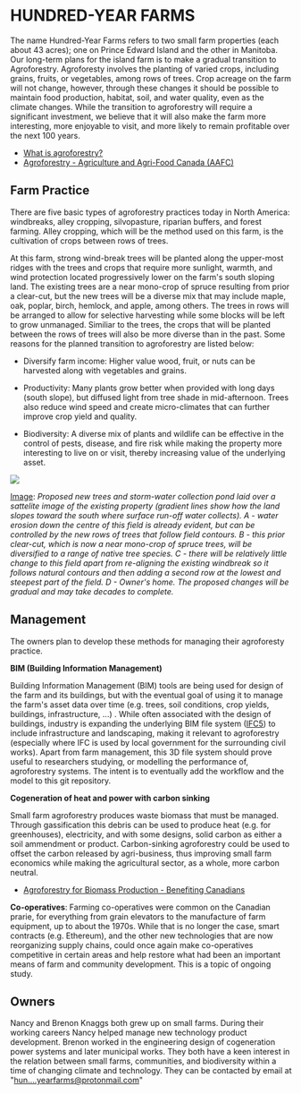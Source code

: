 # HUNDRED-YEAR FARMS

The name Hundred-Year Farms refers to two small farm properties (each about 43 acres); one on Prince Edward Island and the other in Manitoba. Our long-term plans for the island farm is to make a gradual transition to Agroforestry. Agroforesty involves the planting of varied crops, including grains, fruits, or vegetables, among rows of trees. Crop acreage on the farm will not change, however, through these changes it should be possible to maintain food production, habitat, soil, and water quality, even as the climate changes. While the transition to agroforestry will require a significant investment, we believe that it will also make the farm more interesting, more enjoyable to visit, and more likely to remain profitable over the next 100 years.

- [What is agroforestry?](https://www.aftaweb.org/about/what-is-agroforestry.html)
- [Agroforestry - Agriculture and Agri-Food Canada (AAFC)](https://www.agr.gc.ca/eng/agriculture-and-climate/agricultural-practices/agroforestry/?id=1177431400694)

## Farm Practice

There are five basic types of agroforestry practices today in North America: windbreaks, alley cropping, silvopasture, riparian buffers, and forest farming. Alley cropping, which will be the method used on this farm, is the cultivation of crops between rows of trees.

At this farm, strong wind-break trees will be planted along the upper-most ridges with the trees and crops that require more sunlight, warmth, and wind protection located progressively lower on the farm's south sloping land. The existing trees are a near mono-crop of spruce resulting from prior a clear-cut, but the new trees will be a diverse mix that may include maple, oak, poplar, birch, hemlock, and apple, among others.  The trees in rows will be arranged to allow for selective harvesting while some blocks will be left to grow unmanaged. Similiar to the trees, the crops that will be planted between the rows of trees will also be more diverse than in the past.  Some reasons for the planned transition to agroforestry are listed below:

- Diversify farm income: Higher value wood, fruit, or nuts can be harvested along with vegetables and grains.
  
- Productivity: Many plants grow better when provided with long days (south slope), but diffused light from tree shade in mid-afternoon. Trees also reduce wind speed and create micro-climates that can further improve crop yield and quality.
  
- Biodiversity: A diverse mix of plants and wildlife can be effective in the control of pests, disease, and fire risk while making the property more interesting to live on or visit, thereby increasing value of the underlying asset. 

<img src="https://github.com/hundredyearfarms/HYF/blob/main/IFCSite-FarmProposedTrees.png"/>

<u>Image</u>: *Proposed new trees and storm-water collection pond laid over a sattelite image of the existing property (gradient lines show how the land slopes toward the south where surface run-off water collects). A - water erosion down the centre of this field is already evident, but can be controlled by the new rows of trees that follow field contours. B - this prior clear-cut, which is now a near mono-crop of spruce trees, will be diversified to a range of native tree species. C - there will be relatively little change to this field apart from re-aligning the existing windbreak so it follows natural contours and then adding a second row at the lowest and steepest part of the field. D - Owner's home.  The proposed changes will be gradual and may take decades to complete.*

## Management

The owners plan to develop these methods for managing their agroforesty practice.

**BIM (Building Information Management)**

Building Information Management (BIM) tools are being used for design of the farm and its buildings, but with the eventual goal of using it to manage the farm's asset data over time (e.g. trees, soil conditions, crop yields, buildings, infrastructure, ...) . While often associated with the design of buildings, industry is expanding the underlying BIM file system ([IFC5](https://www.buildingsmart.org/ifc-for-site-landscape-and-urban-planning-call-for-participation/)) to include infrastructure and landscaping, making it relevant to agroforestry (especially where IFC is used by local government for the surrounding civil works). Apart from farm management, this 3D file system should prove useful to researchers studying, or modelling the performance of, agroforestry systems.  The intent is to eventually add the workflow and the model to this git repository.

**Cogeneration of heat and power with carbon sinking**

Small farm agroforestry produces waste biomass that must be managed. Through gassification this debris can be used to produce heat (e.g. for greenhouses), electricity, and with some designs, solid carbon as either a soil ammendment or product. Carbon-sinking agroforestry could be used to offset the carbon released by agri-business, thus improving small farm economics while making the agricultural sector, as a whole, more carbon neutral.

- [Agroforestry for Biomass Production - Benefiting Canadians](https://www.aftaweb.org/latest-newsletter/temporate-agroforester/97-2008-vol-17/april-no-1/74-agroforestry-for-biomass-production-benefiting-canadians.html)

**Co-operatives**: Farming co-operatives were common on the Canadian prarie, for everything from grain elevators to the manufacture of farm equipment, up to about the 1970s. While that is no longer the case, smart contracts (e.g. Ethereum), and the other new technologies that are now reorganizing supply chains, could once again make co-operatives competitive in certain areas and help restore what had been an important means of farm and community development. This is a topic of ongoing study.

## Owners

Nancy and Brenon Knaggs both grew up on small farms. During their working careers Nancy helped manage new technology product development. Brenon worked in the engineering design of cogeneration power systems and later municipal works. They both have a keen interest in the relation between small farms, communities, and biodiversity within a time of changing climate and technology. They can be contacted by email at "hun....yearfarms@protonmail.com"
